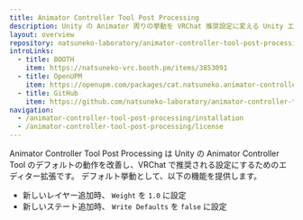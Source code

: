 ```yaml
---
title: Animator Controller Tool Post Processing
description: Unity の Animator 周りの挙動を VRChat 推奨設定に変える Unity エディター拡張
layout: overview
repository: natsuneko-laboratory/animator-controller-tool-post-processing
introLinks:
  - title: BOOTH
    item: https://natsuneko-vrc.booth.pm/items/3853091
  - title: OpenUPM
    item: https://openupm.com/packages/cat.natsuneko.animator-controller-tool-post-processing/
  - title: GitHub
    item: https://github.com/natsuneko-laboratory/animator-controller-tool-post-processing
navigation:
  - /animator-controller-tool-post-processing/installation
  - /animator-controller-tool-post-processing/license
---
```


Animator Controller Tool Post Processing は Unity の Animator Controller Tool のデフォルトの動作を改善し、VRChat で推奨される設定にするためのエディター拡張です。
デフォルト挙動として、以下の機能を提供します。

- 新しいレイヤー追加時、 `Weight` を `1.0` に設定
- 新しいステート追加時、 `Write Defaults` を `false` に設定
